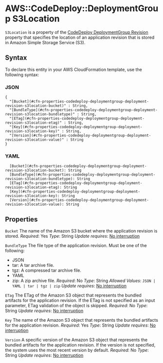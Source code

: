 # AWS::CodeDeploy::DeploymentGroup S3Location<a name="aws-properties-codedeploy-deploymentgroup-deployment-revision-s3location"></a>

 `S3Location` is a property of the [ CodeDeploy DeploymentGroup Revision ](https://docs.aws.amazon.com/AWSCloudFormation/latest/UserGuide/aws-properties-codedeploy-deploymentgroup-deployment-revision.html) property that specifies the location of an application revision that is stored in Amazon Simple Storage Service \(S3\)\.

## Syntax<a name="aws-properties-codedeploy-deploymentgroup-deployment-revision-s3location-syntax"></a>

To declare this entity in your AWS CloudFormation template, use the following syntax:

### JSON<a name="aws-properties-codedeploy-deploymentgroup-deployment-revision-s3location-syntax.json"></a>

```
{
  "[Bucket](#cfn-properties-codedeploy-deploymentgroup-deployment-revision-s3location-bucket)" : String,
  "[BundleType](#cfn-properties-codedeploy-deploymentgroup-deployment-revision-s3location-bundletype)" : String,
  "[ETag](#cfn-properties-codedeploy-deploymentgroup-deployment-revision-s3location-etag)" : String,
  "[Key](#cfn-properties-codedeploy-deploymentgroup-deployment-revision-s3location-key)" : String,
  "[Version](#cfn-properties-codedeploy-deploymentgroup-deployment-revision-s3location-value)" : String
}
```

### YAML<a name="aws-properties-codedeploy-deploymentgroup-deployment-revision-s3location-syntax.yaml"></a>

```
  [Bucket](#cfn-properties-codedeploy-deploymentgroup-deployment-revision-s3location-bucket): String
  [BundleType](#cfn-properties-codedeploy-deploymentgroup-deployment-revision-s3location-bundletype): String
  [ETag](#cfn-properties-codedeploy-deploymentgroup-deployment-revision-s3location-etag): String
  [Key](#cfn-properties-codedeploy-deploymentgroup-deployment-revision-s3location-key): String
  [Version](#cfn-properties-codedeploy-deploymentgroup-deployment-revision-s3location-value): String
```

## Properties<a name="aws-properties-codedeploy-deploymentgroup-deployment-revision-s3location-properties"></a>

`Bucket`  <a name="cfn-properties-codedeploy-deploymentgroup-deployment-revision-s3location-bucket"></a>
The name of the Amazon S3 bucket where the application revision is stored\.
*Required*: Yes
*Type*: String
*Update requires*: [No interruption](https://docs.aws.amazon.com/AWSCloudFormation/latest/UserGuide/using-cfn-updating-stacks-update-behaviors.html#update-no-interrupt)

`BundleType`  <a name="cfn-properties-codedeploy-deploymentgroup-deployment-revision-s3location-bundletype"></a>
The file type of the application revision\. Must be one of the following:
+ JSON
+ tar: A tar archive file\.
+ tgz: A compressed tar archive file\.
+ YAML
+ zip: A zip archive file\.
*Required*: No
*Type*: String
*Allowed Values*: `JSON | YAML | tar | tgz | zip`
*Update requires*: [No interruption](https://docs.aws.amazon.com/AWSCloudFormation/latest/UserGuide/using-cfn-updating-stacks-update-behaviors.html#update-no-interrupt)

`ETag`  <a name="cfn-properties-codedeploy-deploymentgroup-deployment-revision-s3location-etag"></a>
The ETag of the Amazon S3 object that represents the bundled artifacts for the application revision\.
If the ETag is not specified as an input parameter, ETag validation of the object is skipped\.
*Required*: No
*Type*: String
*Update requires*: [No interruption](https://docs.aws.amazon.com/AWSCloudFormation/latest/UserGuide/using-cfn-updating-stacks-update-behaviors.html#update-no-interrupt)

`Key`  <a name="cfn-properties-codedeploy-deploymentgroup-deployment-revision-s3location-key"></a>
The name of the Amazon S3 object that represents the bundled artifacts for the application revision\.
*Required*: Yes
*Type*: String
*Update requires*: [No interruption](https://docs.aws.amazon.com/AWSCloudFormation/latest/UserGuide/using-cfn-updating-stacks-update-behaviors.html#update-no-interrupt)

`Version`  <a name="cfn-properties-codedeploy-deploymentgroup-deployment-revision-s3location-value"></a>
A specific version of the Amazon S3 object that represents the bundled artifacts for the application revision\.
If the version is not specified, the system uses the most recent version by default\.
*Required*: No
*Type*: String
*Update requires*: [No interruption](https://docs.aws.amazon.com/AWSCloudFormation/latest/UserGuide/using-cfn-updating-stacks-update-behaviors.html#update-no-interrupt)
